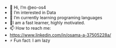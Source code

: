 - 👋 Hi, I’m @eo-os4
- 👀 I’m interested in Data 
- 🌱 I’m currently learning programing languages 
- 💞I am a fast learner, highly motivated.
- 📫 How to reach me:
- https://www.linkedin.com/in/osama-a-37505228a/
- ⚡ Fun fact: I am lazy 

<!---
eo-os4/eo-os4 is a ✨ special ✨ repository because its `README.md` (this file) appears on your GitHub profile.
You can click the Preview link to take a look at your changes.
--->
